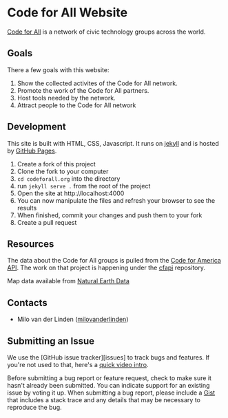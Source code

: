 Code for All Website
=============

[Code for All](http://codeforall.org) is a network of civic technology groups across the world.

Goals
-----

There a few goals with this website:

1. Show the collected activites of the Code for All network.
2. Promote the work of the Code for All partners.
3. Host tools needed by the network.
4. Attract people to the Code for All network


Development
-------
This site is built with HTML, CSS, Javascript. It runs on [jekyll](http://jekyllrb.com/) and is hosted by [GitHub Pages](https://pages.github.com/).

1. Create a fork of this project
2. Clone the fork to your computer
3. `cd codeforall.org` into the directory
4. run `jekyll serve .` from the root of the project
5. Open the site at http://localhost:4000
6. You can now manipulate the files and refresh your browser to see the results
7. When finished, commit your changes and push them to your fork
8. Create a pull request

Resources
-------
The data about the Code for All groups is pulled from the [Code for America API](http://codeforamerica.org/api). The work on that project is happening under the [cfapi](https://github.com/codeforamerica/cfapi) repository.

Map data available from [Natural Earth Data](http://www.naturalearthdata.com/downloads/110m-cultural-vectors/)

Contacts
--------
* Milo van der Linden ([milovanderlinden](https://github.com/milovanderlinden))


Submitting an Issue
-------------------

We use the [GitHub issue tracker][issues] to track bugs and features. If you're not used to that, here's a [quick video intro](https://www.youtube.com/watch?v=KlrJVSJRUN4).

Before submitting a bug report or feature request, check to make sure it hasn't
already been submitted. You can indicate support for an existing issue by
voting it up. When submitting a bug report, please include a [Gist][] that
includes a stack trace and any details that may be necessary to reproduce the
bug.

[gist]: https://gist.github.com/